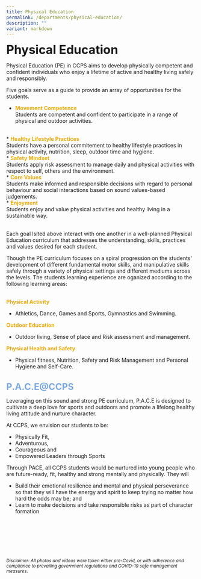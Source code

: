 ```yaml
---
title: Physical Education
permalink: /departments/physical-education/
description: ""
variant: markdown
---
```

<b><font size="6">Physical Education</font></b>

Physical Education (PE) in CCPS aims to develop physically competent and confident individuals who enjoy a lifetime of active and healthy living safely and responsibly.

Five goals serve as a guide to provide an array of opportunities for the students.

* <b><font color="#eeac0d">Movement Competence</font></b><br>
Students are competent and confident to participate in a range of physical and outdoor activities.
<br>
* <b><font color="#eeac0d">Healthy Lifestyle Practices</font></b><br>
Students have a personal commitement to healthy lifestyle practices in physical activity, nutrition, sleep, outdoor time and hygiene.
<br>
* <b><font color="#eeac0d">Safety Mindset</font></b><br>
Students apply risk assessment to manage daily and physical activities with respect to self, others and the environment.
<br>
* <b><font color="#eeac0d">Core Values</font></b><br>
Students make informed and responsible decisions with regard to personal behaviour and social interactions based on sound values-based judgements.
<br>
* <b><font color="#eeac0d">Enjoyment</font></b><br>
Students enjoy and value physical activities and healthy living in a sustainable way.
<br><br>

Each goal lsited above interact with one another in a well-planned Physical Education curriculum that addresses the understanding, skills, practices and values desired for each student.

Though the PE curriculum focuses on a spiral progression on the students' development of different fundamental motor skills, and manipulative skills safely through a variety of physical settings and different mediums across the levels. The students learning experience are oganized according to the following learning areas:
<br><br>

<b><font color="#eeac0d">Physical Activity</font></b><br>
* Athletics, Dance, Games and Sports, Gymnastics and Swimming.

<b><font color="#eeac0d">Outdoor Education</font></b><br>
* Outdoor living, Sense of place and Risk assessment and management.

<b><font color="#eeac0d">Physical Health and Safety</font></b><br>
* Physical fitness, Nutrition, Safety and Risk Management and Personal Hygiene and Self-Care.
<br><br>


<b><font size="5" color="#7daadf">P.A.C.E@CCPS</font></b>
  
Leveraging on this sound and strong PE curriculum, P.A.C.E is designed to cultivate a deep love for sports and outdoors and promote a lifelong healthy living attitude and nurture character.
  
At CCPS, we envision our students to be:
 

*  Physically Fit,
*  Adventurous,
*  Courageous and
*  Empowered Leaders through Sports
  
Through PACE, all CCPS students would be nurtured into young people who are future-ready, fit, healthy and strong mentally and physically. They will  
  
*   Build their emotional resilience and mental and physical perseverance so that they will have the energy and spirit to keep trying no matter how hard the odds may be; and
*   Learn to make decisions and take responsible risks as part of character formation




<br><br><br><br><br><br>
<sup>_Disclaimer: All photos and videos were taken either pre-Covid, or with adherence and compliance to prevailing government regulations and COVID-19 safe management measures._</sup>